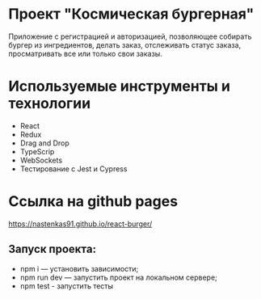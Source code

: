 # Проект "Космическая бургерная"

Приложение с регистрацией и авторизацией, позволяющее собирать бургер из ингредиентов, делать заказ, отслеживать статус заказа, просматривать все или только свои заказы.

# Используемые инструменты и технологии

* React
* Redux
* Drag and Drop
* TypeScrip
* WebSockets
* Тестирование с Jest и Cypress

# Ссылка на github pages

https://nastenkas91.github.io/react-burger/

## Запуск проекта:
* npm i — установить зависимости;
* npm run dev — запустить проект на локальном сервере;
* npm test - запустить тесты

